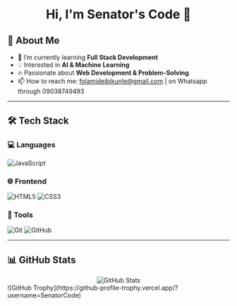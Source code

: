 <h1 align="center">Hi, I'm Senator's Code 👋</h1>

## 🚀 About Me
- 🌱 I’m currently learning **Full Stack Development**
- 💡 Interested in **AI & Machine Learning**
- 🔥 Passionate about **Web Development & Problem-Solving**
- 📫 How to reach me: folamideibikunle@gmail.com | on Whatsapp through 09038749493

---

## 🛠️ Tech Stack
### 💻 Languages
![JavaScript](https://img.shields.io/badge/JavaScript-F7DF1E?style=for-the-badge&logo=javascript&logoColor=black)

### 🌐 Frontend
![HTML5](https://img.shields.io/badge/HTML5-E34F26?style=for-the-badge&logo=html5&logoColor=white)
![CSS3](https://img.shields.io/badge/CSS3-1572B6?style=for-the-badge&logo=css3&logoColor=white)

### 🔧 Tools
![Git](https://img.shields.io/badge/Git-F05032?style=for-the-badge&logo=git&logoColor=white)
![GitHub](https://img.shields.io/badge/GitHub-181717?style=for-the-badge&logo=github&logoColor=white)

---

## 📊 GitHub Stats
<div align="center">
  <img src="https://github-readme-stats.vercel.app/api?username=SenatorCode&show_icons=true&theme=radical" alt="GitHub Stats" />
</div>
![GitHub Trophy](https://github-profile-trophy.vercel.app/?username=SenatorCode)



